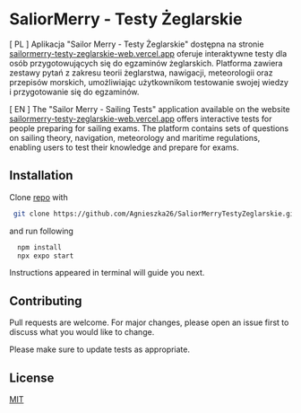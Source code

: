 # SaliorMerry - Testy Żeglarskie
[ PL ] Aplikacja "Sailor Merry - Testy Żeglarskie" dostępna na stronie [sailormerry-testy-zeglarskie-web.vercel.app](https://sailormerry-testy-zeglarskie-web.vercel.app/) oferuje interaktywne testy dla osób przygotowujących się do egzaminów żeglarskich. Platforma zawiera zestawy pytań z zakresu teorii żeglarstwa, nawigacji, meteorologii oraz przepisów morskich, umożliwiając użytkownikom testowanie swojej wiedzy i przygotowanie się do egzaminów.

[ EN ] The "Sailor Merry - Sailing Tests" application available on the website [sailormerry-testy-zeglarskie-web.vercel.app](https://sailormerry-testy-zeglarskie-web.vercel.app/) offers interactive tests for people preparing for sailing exams. The platform contains sets of questions on sailing theory, navigation, meteorology and maritime regulations, enabling users to test their knowledge and prepare for exams.

## Installation
Clone [repo](https://github.com/Agnieszka26/SaliorMerryTestyZeglarskie) with 

```bash
 git clone https://github.com/Agnieszka26/SaliorMerryTestyZeglarskie.git
```
 and run following 

```bash
  npm install
  npx expo start
```
Instructions appeared in terminal will guide you next.


## Contributing

Pull requests are welcome. For major changes, please open an issue first
to discuss what you would like to change.

Please make sure to update tests as appropriate.

## License

[MIT](https://choosealicense.com/licenses/mit/)